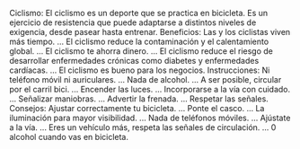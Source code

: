 Ciclismo:
El ciclismo es un deporte que se practica en bicicleta. Es un ejercicio de resistencia que puede adaptarse a distintos niveles de exigencia, desde pasear hasta entrenar. 
Beneficios:
Las y los ciclistas viven más tiempo. ...
El ciclismo reduce la contaminación y el calentamiento global. ...
El ciclismo te ahorra dinero. ...
El ciclismo reduce el riesgo de desarrollar enfermedades crónicas como diabetes y enfermedades cardíacas. ...
El ciclismo es bueno para los negocios.
Instrucciones:
Ni teléfono móvil ni auriculares. ...
Nada de alcohol. ...
A ser posible, circular por el carril bici. ...
Encender las luces. ...
Incorporarse a la vía con cuidado. ...
Señalizar maniobras. ...
Advertir la frenada. ...
Respetar las señales.
Consejos:
Ajustar correctamente tu bicicleta. ...
Ponte el casco. ...
La iluminación para mayor visibilidad. ...
Nada de teléfonos móviles. ...
Ajústate a la vía. ...
Eres un vehículo más, respeta las señales de circulación. ...
0 alcohol cuando vas en bicicleta.
